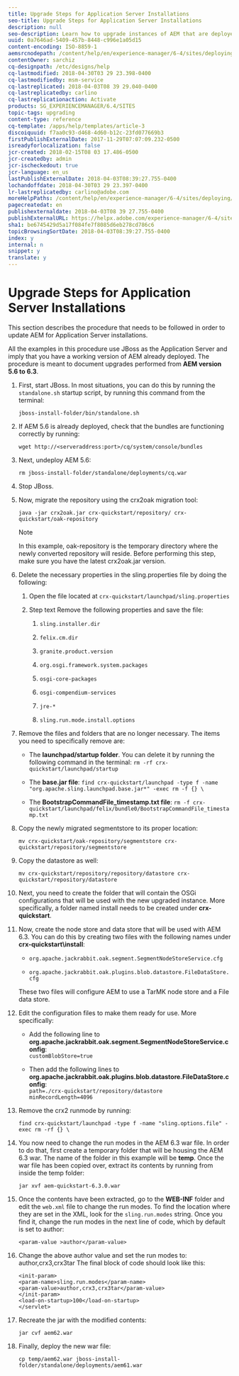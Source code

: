 ```yaml
---
title: Upgrade Steps for Application Server Installations
seo-title: Upgrade Steps for Application Server Installations
description: null
seo-description: Learn how to upgrade instances of AEM that are deployed via Application Servers.
uuid: 0a7646ad-5409-457b-8448-c996e1a05d15
content-encoding: ISO-8859-1
aemsrcnodepath: /content/help/en/experience-manager/6-4/sites/deploying/using/app-server-upgrade
contentOwner: sarchiz
cq-designpath: /etc/designs/help
cq-lastmodified: 2018-04-30T03 29 23.398-0400
cq-lastmodifiedby: msm-service
cq-lastreplicated: 2018-04-03T08 39 29.040-0400
cq-lastreplicatedby: carlino
cq-lastreplicationaction: Activate
products: SG_EXPERIENCEMANAGER/6.4/SITES
topic-tags: upgrading
content-type: reference
cq-template: /apps/help/templates/article-3
discoiquuid: f7aa0c93-d468-4d60-b12c-23fd077669b3
firstPublishExternalDate: 2017-11-29T07:07:09.232-0500
isreadyforlocalization: false
jcr-created: 2018-02-15T08 03 17.486-0500
jcr-createdby: admin
jcr-ischeckedout: true
jcr-language: en_us
lastPublishExternalDate: 2018-04-03T08:39:27.755-0400
lochandoffdate: 2018-04-30T03 29 23.397-0400
lr-lastreplicatedby: carlino@adobe.com
moreHelpPaths: /content/help/en/experience-manager/6-4/sites/deploying/morehelp/upgrading;/content/help/en/experience-manager/6-4/sites/deploying/morehelp/upgrading
pagecreatedat: en
publishexternaldate: 2018-04-03T08 39 27.755-0400
publishExternalURL: https://helpx.adobe.com/experience-manager/6-4/sites/deploying/using/app-server-upgrade.html
sha1: be6745429d5a17f084fe7f8085d6eb278cd786c6
topicBrowsingSortDate: 2018-04-03T08:39:27.755-0400
index: y
internal: n
snippet: y
translate: y
---
```


# Upgrade Steps for Application Server Installations

This section describes the procedure that needs to be followed in order to update AEM for Application Server installations.

All the examples in this procedure use JBoss as the Application Server and imply that you have a working version of AEM already deployed. The procedure is meant to document upgrades performed from **AEM version 5.6 to 6.3**.

1. First, start JBoss. In most situations, you can do this by running the `standalone.sh` startup script, by running this command from the terminal:

   ```shell
   jboss-install-folder/bin/standalone.sh
   ```

1. If AEM 5.6 is already deployed, check that the bundles are functioning correctly by running:

   ```shell
   wget http://<serveraddress:port>/cq/system/console/bundles
   ```

1. Next, undeploy AEM 5.6:

   ```shell
   rm jboss-install-folder/standalone/deployments/cq.war
   ```

1. Stop JBoss.

1. Now, migrate the repository using the crx2oak migration tool:

   ```shell
   java -jar crx2oak.jar crx-quickstart/repository/ crx-quickstart/oak-repository
   ```

   >[!NOTE]
   >
   ><p>In this example,&nbsp;oak-repository&nbsp;is the temporary directory where the newly converted repository will reside. Before performing this step, make sure you have the latest crx2oak.jar version.</p> 

1. Delete the necessary properties in the sling.properties file by doing the following:

    1. Open the file located at `crx-quickstart/launchpad/sling.properties`    
    1. Step text Remove the following properties and save the file:

        1. `sling.installer.dir`          
        
        1. `felix.cm.dir`          
        
        1. `granite.product.version`          
        
        1. `org.osgi.framework.system.packages`          
        
        1. `osgi-core-packages`          
        
        1. `osgi-compendium-services`          
        
        1. `jre-*`          
        
        1. `sling.run.mode.install.options`

1. Remove the files and folders that are no longer necessary. The items you need to specifically remove are:

    * The **launchpad/startup folder**. You can delete it by running the following command in the terminal: `rm -rf crx-quickstart/launchpad/startup`      
    
    * The **base.jar file**: `find crx-quickstart/launchpad -type f -name "org.apache.sling.launchpad.base.jar*" -exec rm -f {} \`      
    
    * The **BootstrapCommandFile_timestamp.txt file**: `rm -f crx-quickstart/launchpad/felix/bundle0/BootstrapCommandFile_timestamp.txt`

1. Copy the newly migrated segmentstore to its proper location:

   ```shell
   mv crx-quickstart/oak-repository/segmentstore crx-quickstart/repository/segmentstore
   ```

1. Copy the datastore as well:

   ```shell
   mv crx-quickstart/repository/repository/datastore crx-quickstart/repository/datastore
   ```

1. Next, you need to create the folder that will contain the OSGi configurations that will be used with the new upgraded instance. More specifically, a folder named install needs to be created under **crx-quickstart**.

1. Now, create the node store and data store that will be used with AEM 6.3. You can do this by creating two files with the following names under **crx-quickstart\install**:

    * `org.apache.jackrabbit.oak.segment.SegmentNodeStoreService.cfg`      
    
    * `org.apache.jackrabbit.oak.plugins.blob.datastore.FileDataStore.cfg`

   These two files will configure AEM to use a TarMK node store and a File data store.

1. Edit the configuration files to make them ready for use. More specifically:

    * Add the following line to **org.apache.jackrabbit.oak.segment.SegmentNodeStoreService.config**:      
      `customBlobStore=true`      
    
    * Then add the following lines to **org.apache.jackrabbit.oak.plugins.blob.datastore.FileDataStore.config**:      
      `path=./crx-quickstart/repository/datastore      
      minRecordLength=4096`

1. Remove the crx2 runmode by running:

   ```shell
   find crx-quickstart/launchpad -type f -name "sling.options.file" -exec rm -rf {} \
   ```

1. You now need to change the run modes in the AEM 6.3 war file. In order to do that, first create a temporary folder that will be housing the AEM 6.3 war. The name of the folder in this example will be **temp**. Once the war file has been copied over, extract its contents by running from inside the temp folder:

   ```shell
   jar xvf aem-quickstart-6.3.0.war
   ```

1. Once the contents have been extracted, go to the **WEB-INF** folder and edit the `web.xml` file to change the run modes. To find the location where they are set in the XML, look for the `sling.run.modes` string. Once you find it, change the run modes in the next line of code, which by default is set to author:

   ```shell
   <param-value >author</param-value>
   ```

1. Change the above author value and set the run modes to: author,crx3,crx3tar The final block of code should look like this:

   ```
   <init-param>
   <param-name>sling.run.modes</param-name>
   <param-value>author,crx3,crx3tar</param-value>
   </init-param>
   <load-on-startup>100</load-on-startup>
   </servlet>
   ```

1. Recreate the jar with the modified contents:

   ```shell
   jar cvf aem62.war
   ```

1. Finally, deploy the new war file:

   ```shell
   cp temp/aem62.war jboss-install-folder/standalone/deployments/aem61.war
   ```

